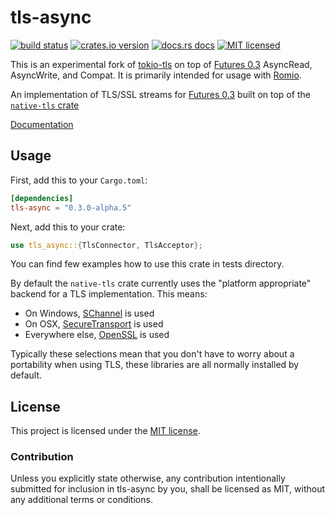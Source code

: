 # tls-async

[![build status][travis-badge]][travis-url]
[![crates.io version][crates-badge]][crates-url]
[![docs.rs docs][docs-badge]][docs-url]
[![MIT licensed][mit-badge]][mit-url]

This is an experimental fork of [tokio-tls](https://github.com/tokio-rs/tokio/tree/master/tokio-tls) on top of [Futures 0.3](https://github.com/rust-lang-nursery/futures-rs) AsyncRead, AsyncWrite, and Compat. It is primarily intended for usage with [Romio](https://github.com/withoutboats/romio).

An implementation of TLS/SSL streams for [Futures 0.3](https://github.com/rust-lang-nursery/futures-rs) built on top of the [`native-tls`
crate]

[Documentation](https://docs.rs/tls-async/0.3.0-alpha.5/)

[`native-tls` crate]: https://github.com/sfackler/rust-native-tls

[travis-badge]: https://img.shields.io/travis/dbcfd/tls-async/master.svg?style=flat-square
[travis-url]: https://travis-ci.com/dbcfd/tls-async.svg?branch=master
[crates-badge]: https://img.shields.io/crates/v/tls-async.svg?style=flat-square
[crates-url]: https://crates.io/crates/tls-async
[docs-badge]: https://img.shields.io/badge/docs.rs-latest-blue.svg?style=flat-square
[docs-url]: https://docs.rs/tls-async
[mit-badge]: https://img.shields.io/badge/license-MIT-blue.svg?style=flat-square
[mit-url]: LICENSE-MIT

## Usage

First, add this to your `Cargo.toml`:

```toml
[dependencies]
tls-async = "0.3.0-alpha.5"
```

Next, add this to your crate:

```rust
use tls_async::{TlsConnector, TlsAcceptor};
```

You can find few examples how to use this crate in tests directory.

By default the `native-tls` crate currently uses the "platform appropriate"
backend for a TLS implementation. This means:

* On Windows, [SChannel] is used
* On OSX, [SecureTransport] is used
* Everywhere else, [OpenSSL] is used

[SChannel]: https://msdn.microsoft.com/en-us/library/windows/desktop/aa380123%28v=vs.85%29.aspx?f=255&MSPPError=-2147217396
[SecureTransport]: https://developer.apple.com/reference/security/1654508-secure_transport
[OpenSSL]: https://www.openssl.org/

Typically these selections mean that you don't have to worry about a portability
when using TLS, these libraries are all normally installed by default.

## License

This project is licensed under the [MIT license](./LICENSE).

### Contribution

Unless you explicitly state otherwise, any contribution intentionally submitted
for inclusion in tls-async by you, shall be licensed as MIT, without any additional
terms or conditions.
